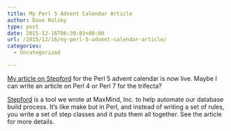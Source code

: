 ```yaml
---
title: My Perl 5 Advent Calendar Article
author: Dave Rolsky
type: post
date: 2015-12-16T06:39:03+00:00
url: /2015/12/16/my-perl-5-advent-calendar-article/
categories:
  - Uncategorized

---
```

[My article on Stepford][1] for the Perl 5 advent calendar is now live. Maybe I can write an article on Perl 4 or Perl 7 for the trifecta?

[Stepford][2] is a tool we wrote at MaxMind, Inc. to help automate our database build process. It&#8217;s like make but in Perl, and instead of writing a set of rules, you write a set of step classes and it puts them all together. See the article for more details.

 [1]: http://perladvent.org/2015/2015-12-16.html
 [2]: https://metacpan.org/release/Stepford